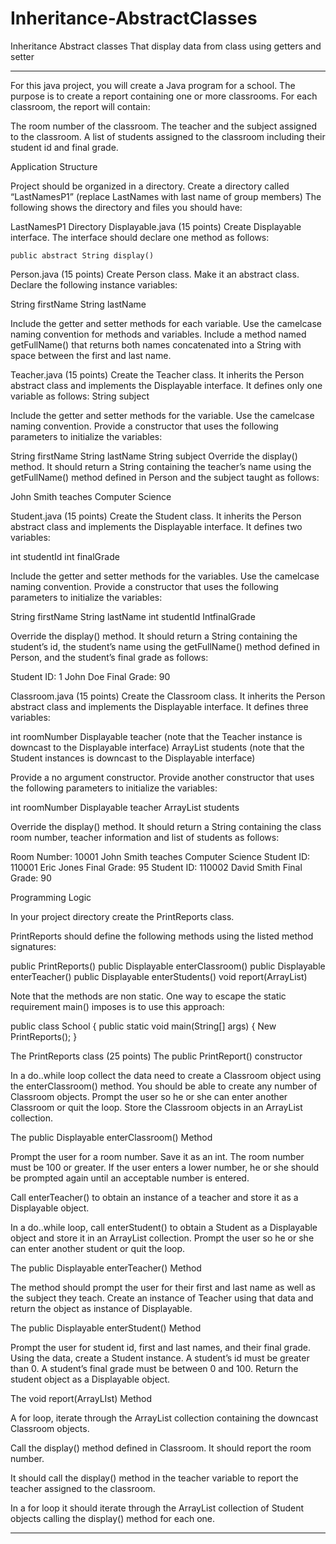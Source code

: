 # Inheritance-AbstractClasses
Inheritance Abstract classes That display data from class using getters and setter
___________________________________________________________________________________

For this java project, you will create a Java program for a school. The purpose is to create a report containing one or more classrooms. For each classroom, the report will contain:

The room number of the classroom.
The teacher and the subject assigned to the classroom.
A list of students assigned to the classroom including their student id and final grade.

Application Structure

Project should be organized in a directory. Create a directory called “LastNamesP1” (replace LastNames with last name of group members)
The following shows the directory and files you should have:

LastNamesP1 Directory
Displayable.java (15 points)
Create Displayable interface. The interface should declare one method as follows:
	
	public abstract String display()
Person.java (15 points)
Create Person class. Make it an abstract class. Declare the following instance variables:

String firstName
String lastName

Include the getter and setter methods for each variable. Use the camelcase naming convention for methods and variables. Include a method named getFullName() that returns both names concatenated into a String with space between the first and last name.

Teacher.java (15 points)
Create the Teacher class. It inherits the Person abstract class and implements the Displayable interface. It defines only one variable as follows:
String subject

Include the getter and setter methods for the variable. Use the camelcase naming convention. Provide a constructor that uses the following parameters to initialize the variables:

String firstName
String lastName
String subject
Override the display() method. It should return a String containing the teacher’s name using the getFullName() method defined in Person and the subject taught as follows:


John Smith teaches Computer Science



Student.java (15 points)
Create the Student class. It inherits the Person abstract class and implements the Displayable interface. It defines two variables:

int studentId
int finalGrade

Include the getter and setter methods for the variables. Use the camelcase naming convention. Provide a constructor that uses the following parameters to initialize the variables:

String firstName
String lastName
int studentId
IntfinalGrade

Override the display() method. It should return a String containing the student’s id, the student’s name using the getFullName() method defined in Person, and the student’s final grade as follows:


Student ID: 1      John Doe Final Grade: 90


Classroom.java (15 points)
Create the Classroom class. It inherits the Person abstract class and implements the Displayable interface. It defines three variables:

int roomNumber
Displayable teacher (note that the Teacher instance is downcast to the Displayable interface)
ArrayList<Displayable> students  (note that the Student instances is downcast to the Displayable interface)

Provide a no argument constructor. Provide another constructor that uses the following parameters to initialize the variables:

int roomNumber
Displayable teacher
ArrayList<Displayable> students

Override the display() method. It should return a String containing the class room number, teacher information and list of students as follows:


Room Number: 10001
John Smith teaches Computer Science
Student ID: 110001   Eric Jones Final Grade: 95
Student ID: 110002   David Smith Final Grade: 90





Programming Logic

In your project directory create the PrintReports class.

PrintReports should define the following methods using the listed method signatures:

public PrintReports()
public Displayable enterClassroom()
public Displayable enterTeacher()
public Displayable enterStudents()
void report(ArrayList<Displayable>)

Note that the methods are non static. One way to escape the static requirement main() imposes is to use this approach:

public class School
{
   public static void main(String[] args) {
       New PrintReports();
   }

 The PrintReports class (25 points)
The public PrintReport() constructor

In a do..while loop collect the data need to create a Classroom object using the enterClassroom() method. You should be able to create any number of Classroom objects. Prompt the user so he or she can enter another Classroom or quit the loop. Store the Classroom objects in an ArrayList<Displayable> collection.

The public Displayable enterClassroom() Method

Prompt the user for a room number. Save it as an int. The room number must be 100 or greater. If the user enters a lower number, he or she should be prompted again until an acceptable number is entered.

Call enterTeacher() to obtain an instance of a teacher and store it as a Displayable object.

In a do..while loop, call enterStudent() to obtain a Student as a Displayable object and store it in an ArrayList<Displayable> collection. Prompt the user so he or she can enter another student or quit the loop.

The public Displayable enterTeacher() Method

The method should prompt the user for their first and last name as well as the subject they teach. Create an instance of Teacher using that data and return the object as instance of Displayable.

The public Displayable enterStudent() Method

Prompt the user for student id, first and last names, and their final grade. Using the data, create a Student instance. A student’s id must be greater than 0. A student’s final grade must be between 0 and 100. Return the student object as a Displayable object.

The void report(ArrayLIst<Displayable>) Method

A for loop, iterate through the ArrayList<Displayable> collection containing the downcast Classroom objects.

Call the display() method defined in Classroom. It should report the room number.

It should call the display() method in the teacher variable to report the teacher assigned to the classroom.

In a for loop it should iterate through the ArrayList<Displayable> collection of Student objects calling the display() method for each one.
****
